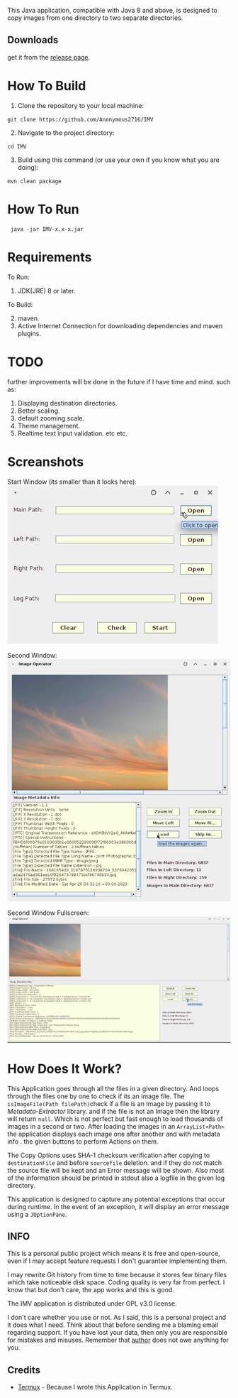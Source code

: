 This Java application, compatible with Java 8 and above, is designed to copy images from one directory to two separate directories.

## Downloads
get it from the [release page].


# How To Build
1. Clone the repository to your local machine:
```
git clone https://github.com/Anonymous2716/IMV
```
2. Navigate to the project directory:
```
cd IMV
```
3. Build using this command (or use your own if you know what you are doing):
```
mvn clean package
```

# How To Run
```
 java -jar IMV-x.x-x.jar 
```

# Requirements
To Run:
1. JDK(JRE) 8 or later.

To Build: 

2. maven.
3. Active Internet Connection for downloading dependencies and maven 
plugins.

# TODO
further improvements will be done in the future if I have time and mind. such as:

1. Displaying destination directories.
2. Better scaling.
3. default zooming scale.
4. Theme management. 
5. Realtime text input validation. etc etc.


# Screanshots
Start Window (its smaller than it looks here):
![Start Window](https://github.com/Anonymous2716/IMV/raw/main/Screenshots/start.png)

Second Window:
![Second Window](https://github.com/Anonymous2716/IMV/raw/main/Screenshots/main-s.png)

Second Window Fullscreen:
![Second Window Fullscreen](https://github.com/Anonymous2716/IMV/raw/main/Screenshots/main-b.png)


# How Does It Work? 
This Application goes through all the files in a given directory. And loops through the files one by one to check if its an image file. 
The `isImageFile(Path filePath)`check if a file is an Image by passing it to *Metadata-Extractor* library. and if the file is not an Image then the library will return `null`. Which is not perfect but fast enough to load thousands of images in a second or two.
After loading the images in an `ArrayList<Path>` the application displays each image one after another and with metadata info . the given buttons to perform Actions on them. 

The Copy Options uses SHA-1 checksum verification after copying to `destinationFile` and before `sourcefile` deletion. and if they do not match the source file will be kept and an Error message will be shown. Also most of the information should be printed in stdout also a logfile in the given log directory.

This application is designed to capture any potential exceptions that occur during runtime. In the event of an exception, it will display an error message using a `JOptionPane`.


## INFO


This is a personal public project which means it is free and open-source, even if I may accept feature requests I don't guarantee implementing them.

I may rewrite Git history from time to time because it stores few binary files which take noticeable disk space. Coding quality is very far from perfect. I know that but don't care, the app works and this is good.

The IMV application is distributed under GPL v3.0 license.

I don't care whether you use or not. As I said, this is a personal project and it does what I need. Think about that before sending me a blaming email regarding support. If you have lost your data, then only you are responsible for mistakes and misuses. Remember that [author] does not owe anything for you.

## Credits
 - [Termux] - Because I wrote this Application in Termux.


[Termux]: https://github.com/termux
[author]: https://github.com/Anonymous2716
[release page]: https://github.com/Anonymous2716/IMV/release/latest
